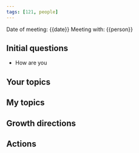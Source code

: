 ```yaml
---
tags: [121, people]
---
```


Date of meeting: {{date}}
Meeting with: {{person}}

## Initial questions
- How are you
 
## Your topics

## My topics

## Growth directions

## Actions
